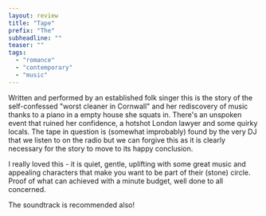 ```yaml
---
layout: review
title: "Tape"
prefix: "The"
subheadline: ""
teaser: ""
tags:
  - "romance"
  - "contemporary"
  - "music"
---
```


Written and performed by an established folk singer this is the story of the self-confessed
"worst cleaner in Cornwall" and her rediscovery of music thanks to a piano in a empty house
she squats in. There's an unspoken event that ruined her confidence, a hotshot London lawyer
and some quirky locals. The tape in question is (somewhat improbably) found by the very DJ
that we listen to on the radio but we can forgive this as it is clearly necessary for the 
story to move to its happy conclusion.

I really loved this - it is quiet, gentle, uplifting with some great music and appealing
characters that make you want to be part of their (stone) circle. Proof of what can
achieved with a minute budget, well done to all concerned.

The soundtrack is recommended also!

